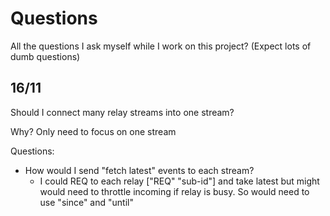 # Questions

All the questions I ask myself while I work on this project?
(Expect lots of dumb questions)

## 16/11

Should I connect many relay streams into one stream?

Why? Only need to focus on one stream

Questions:

- How would I send "fetch latest" events to each stream?
  - I could REQ to each relay ["REQ" "sub-id"]
    and take latest but might would need to throttle incoming if relay is busy.
    So would need to use "since" and "until"

